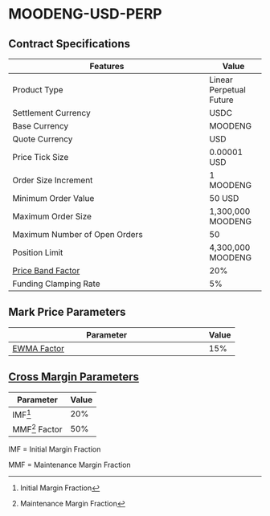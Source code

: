 # MOODENG-USD-PERP

## Contract Specifications

<table><thead><tr><th width="375.91797556719024">Features</th><th>Value</th></tr></thead><tbody><tr><td>Product Type</td><td>Linear Perpetual Future</td></tr><tr><td>Settlement Currency</td><td>USDC</td></tr><tr><td>Base Currency</td><td>MOODENG</td></tr><tr><td>Quote Currency</td><td>USD</td></tr><tr><td>Price Tick Size</td><td>0.00001 USD</td></tr><tr><td>Order Size Increment</td><td>1 MOODENG</td></tr><tr><td>Minimum Order Value</td><td>50 USD</td></tr><tr><td>Maximum Order Size</td><td>1,300,000 MOODENG</td></tr><tr><td>Maximum Number of Open Orders</td><td>50</td></tr><tr><td>Position Limit</td><td>4,300,000 MOODENG</td></tr><tr><td><a href="https://docs.paradex.trade/risk-system/price-bands">Price Band Factor</a></td><td>20%</td></tr><tr><td>Funding Clamping Rate</td><td>5%</td></tr></tbody></table>

## Mark Price Parameters

<table><thead><tr><th width="375">Parameter</th><th>Value</th></tr></thead><tbody><tr><td><a href="../../../risk-system/mark-price-calculation.md#funding-rate-formula">EWMA Factor</a></td><td>15%</td></tr></tbody></table>

## [Cross Margin Parameters](../../../risk-system/cross-margin-requirement.md#margin-fractions)

| Parameter      | Value |
| -------------- | ----- |
| IMF[^1]        | 20%   |
| MMF[^2] Factor | 50%   |

IMF = Initial Margin Fraction

MMF = Maintenance Margin Fraction

[^1]: Initial Margin Fraction

[^2]: Maintenance Margin Fraction

